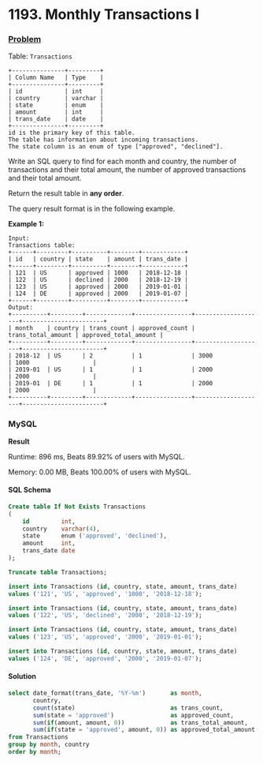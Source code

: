 # 1193. Monthly Transactions I

### [Problem](https://leetcode.com/problems/monthly-transactions-i/description/)

Table: `Transactions`

```
+---------------+---------+
| Column Name   | Type    |
+---------------+---------+
| id            | int     |
| country       | varchar |
| state         | enum    |
| amount        | int     |
| trans_date    | date    |
+---------------+---------+
id is the primary key of this table.
The table has information about incoming transactions.
The state column is an enum of type ["approved", "declined"].
```

Write an SQL query to find for each month and country, the number of transactions and their total amount, the number of approved transactions and their total amount.

Return the result table in **any order**.

The query result format is in the following example.&#x20;

**Example 1:**

```
Input: 
Transactions table:
+------+---------+----------+--------+------------+
| id   | country | state    | amount | trans_date |
+------+---------+----------+--------+------------+
| 121  | US      | approved | 1000   | 2018-12-18 |
| 122  | US      | declined | 2000   | 2018-12-19 |
| 123  | US      | approved | 2000   | 2019-01-01 |
| 124  | DE      | approved | 2000   | 2019-01-07 |
+------+---------+----------+--------+------------+
Output: 
+----------+---------+-------------+----------------+--------------------+-----------------------+
| month    | country | trans_count | approved_count | trans_total_amount | approved_total_amount |
+----------+---------+-------------+----------------+--------------------+-----------------------+
| 2018-12  | US      | 2           | 1              | 3000               | 1000                  |
| 2019-01  | US      | 1           | 1              | 2000               | 2000                  |
| 2019-01  | DE      | 1           | 1              | 2000               | 2000                  |
+----------+---------+-------------+----------------+--------------------+-----------------------+
```

### MySQL

**Result**

Runtime: 896 ms, Beats 89.92% of users with MySQL.

Memory: 0.00 MB, Beats 100.00% of users with MySQL.

#### SQL Schema

```sql
Create table If Not Exists Transactions
(
    id         int,
    country    varchar(4),
    state      enum ('approved', 'declined'),
    amount     int,
    trans_date date
);

Truncate table Transactions;

insert into Transactions (id, country, state, amount, trans_date)
values ('121', 'US', 'approved', '1000', '2018-12-18');

insert into Transactions (id, country, state, amount, trans_date)
values ('122', 'US', 'declined', '2000', '2018-12-19');

insert into Transactions (id, country, state, amount, trans_date)
values ('123', 'US', 'approved', '2000', '2019-01-01');

insert into Transactions (id, country, state, amount, trans_date)
values ('124', 'DE', 'approved', '2000', '2019-01-07');
```

#### Solution

```sql
select date_format(trans_date, '%Y-%m')       as month,
       country,
       count(state)                           as trans_count,
       sum(state = 'approved')                as approved_count,
       sum(if(amount, amount, 0))             as trans_total_amount,
       sum(if(state = 'approved', amount, 0)) as approved_total_amount
from Transactions
group by month, country
order by month;
```

